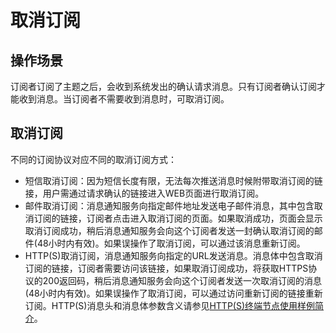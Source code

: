 # 取消订阅<a name="smn_ug_0010"></a>

## 操作场景<a name="section892931205210"></a>

订阅者订阅了主题之后，会收到系统发出的确认请求消息。只有订阅者确认订阅才能收到消息。当订阅者不需要收到消息时，可取消订阅。

## 取消订阅<a name="section14568494155040"></a>

不同的订阅协议对应不同的取消订阅方式：

-   短信取消订阅：因为短信长度有限，无法每次推送消息时候附带取消订阅的链接，用户需通过请求确认的链接进入WEB页面进行取消订阅。
-   邮件取消订阅：消息通知服务向指定邮件地址发送电子邮件消息，其中包含取消订阅的链接，订阅者点击进入取消订阅的页面。如果取消成功，页面会显示取消订阅成功，稍后消息通知服务会向这个订阅者发送一封确认取消订阅的邮件\(48小时内有效\)。如果误操作了取消订阅，可以通过该消息重新订阅。
-   HTTP\(S\)取消订阅，消息通知服务向指定的URL发送消息。消息体中包含取消订阅的链接，订阅者需要访问该链接，如果取消订阅成功，将获取HTTPS协议的200返回码，稍后消息通知服务会向这个订阅者发送一次取消订阅的消息\(48小时内有效\)。如果误操作了取消订阅，可以通过访问重新订阅的链接重新订阅。HTTP\(S\)消息头和消息体参数含义请参见[HTTP\(S\)终端节点使用样例简介](HTTP(S)终端节点使用样例简介.md)。

